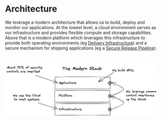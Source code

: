 # Architecture
We leverage a modern architecture that allows us to build, deploy and monitor our applications. At the lowest level, a cloud environment serves as our infrastructure and provides flexible compute and storage capabilities. Above that is a modern platform which leverages this infrastructure to provide both operating environments (eg [Delivery Infrastructure](platform.md)) and a secure mechanism for shipping applications (eg a [Secure Release Pipeline](pipeline.md)).

<br/>

![Technology Stack!](images/architecture.png "Technology Stack")
